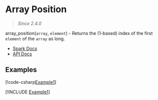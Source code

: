 ﻿# Array Position

> _Since 2.4.0_

array_position(`array`, `element`) - Returns the (1-based) index of the
first `element` of the `array` as long.

* [Spark Docs](https://spark.apache.org/docs/3.2.2/api/sql/index.html#array_position)
* [API Docs](xref:TypedSpark.NET.Columns.ArrayColumn`1.Position*)

## Examples

[!code-csharp[Example1](../../../TypedSpark.NET.Tests/Examples/ArrayPosition.cs#Example1)]

[!INCLUDE [Example1](../../../TypedSpark.NET.Tests/Examples/__examples__/ArrayPosition.Case1.md)]
